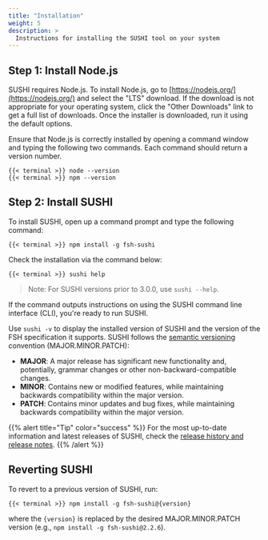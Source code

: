 ```yaml
---
title: "Installation"
weight: 5
description: >
  Instructions for installing the SUSHI tool on your system
---
```


## Step 1: Install Node.js

SUSHI requires Node.js. To install Node.js, go to [https://nodejs.org/](https://nodejs.org/) and select the "LTS" download. If the download is not appropriate for your operating system, click the "Other Downloads" link to get a full list of downloads. Once the installer is downloaded, run it using the default options.

Ensure that Node.js is correctly installed by opening a command window and typing the following two commands. Each command should return a version number.

```shell
{{< terminal >}} node --version
{{< terminal >}} npm --version
```

## Step 2: Install SUSHI

To install SUSHI, open up a command prompt and type the following command:

```shell
{{< terminal >}} npm install -g fsh-sushi
```

Check the installation via the command below:

```shell
{{< terminal >}} sushi help
```

> Note: For SUSHI versions prior to 3.0.0, use `sushi --help`.

If the command outputs instructions on using the SUSHI command line interface (CLI), you're ready to run SUSHI.

Use `sushi -v` to display the installed version of SUSHI and the version of the FSH specification it supports. SUSHI follows the [semantic versioning](https://semver.org) convention (MAJOR.MINOR.PATCH):

* **MAJOR**: A major release has significant new functionality and, potentially, grammar changes or other non-backward-compatible changes.
* **MINOR**: Contains new or modified features, while maintaining backwards compatibility within the major version.
* **PATCH**: Contains minor updates and bug fixes, while maintaining backwards compatibility within the major version.

{{% alert title="Tip" color="success" %}}
For the most up-to-date information and latest releases of SUSHI, check the [release history and release notes](https://github.com/FHIR/sushi/releases).
{{% /alert %}}

## Reverting SUSHI

To revert to a previous version of SUSHI, run:

```shell
{{< terminal >}} npm install -g fsh-sushi@{version}
```

where the `{version}` is replaced by the desired MAJOR.MINOR.PATCH version (e.g., `npm install -g fsh-sushi@2.2.6`).
